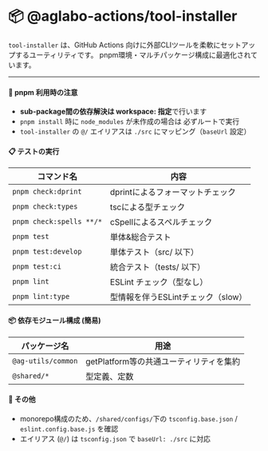 # 📦 @aglabo-actions/tool-installer

`tool-installer` は、GitHub Actions 向けに外部CLIツールを柔軟にセットアップするユーティリティです。
pnpm環境・マルチパッケージ構成に最適化されています。

---

#### 📌 pnpm 利用時の注意

- **sub-package間の依存解決は workspace: 指定**で行います
- `pnpm install` 時に `node_modules` が未作成の場合は 必ずルートで実行
- `tool-installer` の `@/` エイリアスは `./src` にマッピング（`baseUrl` 設定）

#### 📋 テストの実行

| コマンド名               | 内容                               |
| ------------------------ | ---------------------------------- |
| `pnpm check:dprint`      | dprintによるフォーマットチェック   |
| `pnpm check:types`       | tscによる型チェック                |
| `pnpm check:spells **/*` | cSpellによるスペルチェック         |
| `pnpm test`              | 単体&総合テスト                    |
| `pnpm test:develop`      | 単体テスト（src/ 以下）            |
| `pnpm test:ci`           | 統合テスト（tests/ 以下）          |
| `pnpm lint`              | ESLint チェック（型なし）          |
| `pnpm lint:type`         | 型情報を伴うESLintチェック（slow） |

#### 📦 依存モジュール構成 (簡易)

| パッケージ名       | 用途                                    |
| ------------------ | --------------------------------------- |
| `@ag-utils/common` | getPlatform等の共通ユーティリティを集約 |
| `@shared/*`        | 型定義、定数                            |

#### 📝 その他

- monorepo構成のため、`/shared/configs/`下の `tsconfig.base.json` / `eslint.config.base.js` を確認
- エイリアス (`@/`) は `tsconfig.json` で `baseUrl: ./src` に対応
